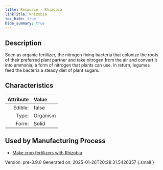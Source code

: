 ```yaml
---
title: Resource - Rhizobia
linkTitle: Rhizobia
toc_hide: true
hide_summary: true
---
```


## Description
 Seen as organic fertilizer, the nitrogen fixing&#10;&#9;&#9;bacteria that colonize the roots of their preferred plant partner and take nitrogen&#10;&#9;&#9;from the air and convert it into ammonia, a form of nitrogen that plants can use.&#10;&#9;&#9;In return, legumes feed the bacteria a steady diet of plant sugars.&#10;&#9; 

## Characteristics

| Attribute      | Value |
|--------:|:------|
|Edible:|false|
|Type:|Organism|
|Form:|Solid|
 

## Used by Manufacturing Process

- [Make crop fertilizers with Rhizobia](/docs/definitions/process/make-crop-fertilizers-with-rhizobia)


    

Version: pre-3.9.0 Generated on: 2025-01-26T20:28:31.5426357
{.small }
